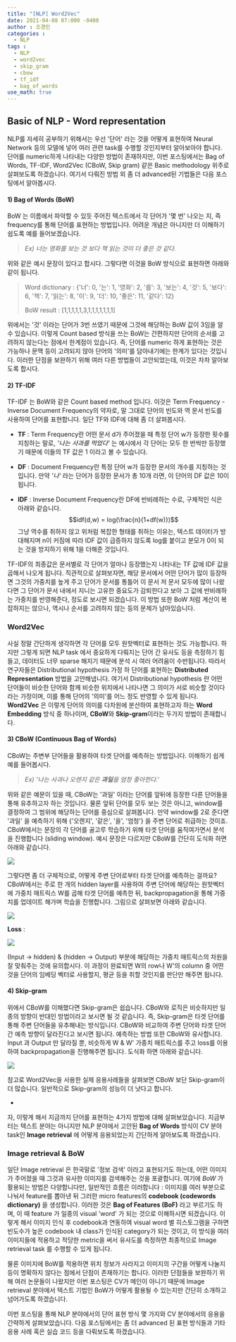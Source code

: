 ```yaml
---
title: "[NLP] Word2Vec"
date: 2021-04-08 07:000 -0400
author : 조경민
categories :
  - NLP
tags :
  - NLP
  - word2vec
  - skip_gram
  - cbow
  - tf_idf
  - bag_of_words
use_math: true
---
```


## Basic of NLP - Word representation

NLP를 자세히 공부하기 위해서는 우선 '단어' 라는 것을 어떻게 표현하여 Neural Network 등의 모델에 넣어 여러 관련 task를 수행할 것인지부터 알아보아야 합니다. 단어를 numeric하게 나타내는 다양한 방법이 존재하지만, 이번 포스팅에서는 Bag of Words, TF-IDF, Word2Vec (CBoW, Skip gram) 같은 Basic methodology 위주로 살펴보도록 하겠습니다. 여기서 다뤄진 방법 외 좀 더 advanced된 기법들은 다음 포스팅에서 알아봅시다.



#### 1) Bag of Words (BoW)

BoW 는 이름에서 파악할 수 있듯 주어진 텍스트에서 각 단어가 '몇 번' 나오는 지, 즉 frequency를 통해 단어를 표현하는 방법입니다. 어려운 개념은 아니지만 더 이해하기 쉽도록 예를 들어보겠습니다.

> _Ex) 너는 영화를 보는 것 보다 책 읽는 것이 더 좋은 것 같다._

위와 같은 예시 문장이 있다고 합시다. 그렇다면 이것을 BoW 방식으로 표현하면 아래와 같이 됩니다.

> Word dictionary : {'너': 0, '는': 1, '영화': 2, '를': 3, '보는': 4, '것': 5, '보다': 6, '책': 7, '읽는': 8, '이': 9, '더': 10, '좋은': 11, '같다': 12}
>
> BoW result : [1,1,1,1,1,3,1,1,1,1,1,1,1]

위에서는 '것' 이라는 단어가 3번 쓰였기 때문에 그것에 해당하는 BoW 값이 3임을 알 수 있습니다. 이렇게 Count based 방식을 쓰는 BoW는 간편하지만 단어의 순서를 고려하지 않는다는 점에서 한계점이 있습니다. 즉, 단어를 numeric 하게 표현하는 것은 가능하나 문맥 등이 고려되지 않아 단어의 '의미'를 담아내기에는 한계가 있다는 것입니다. 이러한 단점을 보완하기 위해 여러 다른 방법들이 고안되었는데, 이것은 차차 알아보도록 합시다.



#### 2) TF-IDF

TF-IDF 는 BoW와 같은 Count based method 입니다. 이것은 Term Frequency - Inverse Document Frequency의 약자로, 말 그대로 단어의 빈도와 역 문서 빈도를 사용하여 단어를 표현합니다. 일단 TF와 IDF에 대해 좀 더 살펴봅시다.

- **TF** : Term Frequency란 어떤 문서 d가 주어졌을 때 특정 단어 w가 등장한 횟수를 지칭하는 말로, _'나는 사과를 먹었다'_ 는 예시에서 각 단어는 모두 한 번씩만 등장했기 때문에 이들의 TF 값은 1 이라고 볼 수 있습니다.

- **DF** : Document Frequency란 특정 단어 w가 등장한 문서의 개수를 지칭하는 것입니다. 만약 _'나'_ 라는 단어가 등장한 문서가 총 10개 라면, 이 단어의 DF 값은 10이 됩니다.

- **IDF** : Inverse Document Frequency란 DF에 반비례하는 수로, 구체적인 식은 아래와 같습니다.
  $$idf(d,w) = log(\frac{n}{1+df(w)})$$
  그냥 역수를 취하지 않고 위처럼 복잡한 형태를 취하는 이유는, 텍스트 데이터가 방대해지며 n이 커짐에 따라 IDF 값이 급증하지 않도록 log를 붙이고 분모가 0이 되는 것을 방지하기 위해 1을 더해준 것입니다. 

TF-IDF의 최종값은 문서별로 각 단어가 얼마나 등장했는지 나타내는 TF 값에 IDF 값을 곱해서 나오게 됩니다. 직관적으로 살펴보자면, 해당 문서에서 어떤 단어가 많이 등장하면 그것의 가중치를 높게 주고 단어가 문서를 통틀어 이 문서 저 문서 모두에 많이 나왔다면 그 단어가 문서 내에서 지니는 고유한 중요도가 감퇴한다고 보아 그 값에 반비례하는 가중치를 반영해준다, 정도로 보시면 되겠습니다. 이 방법 또한 BoW 처럼 계산이 복잡하지는 않으나, 역시나 순서를 고려하지 않는 등의 문제가 남아있습니다.



### Word2Vec

사실 정말 간단하게 생각하면 각 단어를 모두 원핫벡터로 표현하는 것도 가능합니다. 하지만 그렇게 되면 NLP task 에서 중요하게 다뤄지는 단어 간 유사도 등을 측정하기 힘들고, 데이터도 너무 sparse 해지기 때문에 분석 시 여러 어려움이 수반됩니다. 따라서 연구자들은 Distributional hypothesis 가정 하 단어를 표현하는 **Distributed Representation** 방법을 고안해냅니다. 여기서 Distributional hypothesis 란 어떤 단어들이 비슷한 단어와 함께 비슷한 위치에서 나타나면 그 의미가 서로 비슷할 것이다 라는 가정이며, 이를 통해 단어의 '의미'를 어느 정도 반영할 수 있게 됩니다. **Word2Vec** 은 이렇게 단어의 의미를 다차원에 분산하여 표현하고자 하는 **Word Embedding** 방식 중 하나이며, **CBoW**와 **Skip-gram**이라는 두가지 방법이 존재합니다.



#### 3) CBoW (Continuous Bag of Words)

CBoW는 주변부 단어들을 활용하여 타겟 단어를 예측하는 방법입니다. 이해하기 쉽게 예를 들어봅시다.

> _Ex) '나는 사과나 오렌지 같은 **과일**을 엄청 좋아한다.'_

위와 같은 예문이 있을 때, CBoW는 '과일' 이라는 단어를 앞뒤에 등장한 다른 단어들을 통해 유추하고자 하는 것입니다. 물론 앞뒤 단어를 모두 보는 것은 아니고, window를 결정하여 그 범위에 해당하는 단어를 중심으로 살펴봅니다. 만약 window를 2로 준다면 '과일' 을 예측하기 위해 {'오렌지', '같은', '을', '엄청'} 을 주변 단어로 취급하는 것이죠. CBoW에서는 문장의 각 단어를 골고루 학습하기 위해 타겟 단어를 움직여가면서 분석을 진행합니다 (sliding window). 예시 문장은 다르지만 CBoW를 간단히 도식화 하면 아래와 같습니다.

![](https://wikidocs.net/images/page/22660/word2vec_renew_1.PNG)

그렇다면 좀 더 구체적으로, 어떻게 주변 단어로부터 타겟 단어를 예측하는 걸까요? CBoW에서는 주로 한 개의 hidden layer를 사용하여 주변 단어에 해당하는 원핫벡터에 가중치 매트릭스 W를 곱해 타겟 단어를 예측한 뒤, backpropagation을 통해 가중치를 업데이트 해가며 학습을 진행합니다. 그림으로 살펴보면 아래와 같습니다. 

![](https://wikidocs.net/images/page/22660/word2vec_renew_2.PNG)

**Loss** :

![](https://wikidocs.net/images/page/22660/word2vec_renew_5.PNG)

(Input -> hidden) & (hidden -> Output) 부분에 해당하는 가중치 매트릭스의 차원을 잘 맞춰주는 것에 유의합시다. 이 과정이 완료되면 W의 row나 W'의 column 중 어떤 것을 단어의 임베딩 벡터로 사용할지, 평균 등을 취할 것인지를 판단만 해주면 됩니다.



#### 4) Skip-gram

위에서 CBoW를 이해했다면 Skip-gram은 쉽습니다. CBoW와 로직은 비슷하지만 일종의 방향이 반대인 방법이라고 보시면 될 것 같습니다. 즉, Skip-gram은 타겟 단어를 통해 주변 단어들을 유추해내는 방식입니다. CBoW와 비교하여 주변 단어와 타겟 단어 간 예측 방향이 달라진다고 보시면 됩니다. 예측하는 방법 또한 CBoW와 유사합니다. Input 과 Output 만 달라질 뿐, 비슷하게 W & W' 가중치 매트릭스를 주고 loss를 이용하여 backpropagation을 진행해주면 됩니다. 도식화 하면 아래와 같습니다.

![](https://wikidocs.net/images/page/22660/word2vec_renew_6.PNG)

참고로 Word2Vec을 사용한 실제 응용사례들을 살펴보면 CBoW 보단 Skip-gram이 더 많습니다. 일반적으로 Skip-gram의 성능이 더 낫다고 합니다.



-



자, 이렇게 해서 지금까지 단어를 표현하는 4가지 방법에 대해 살펴보았습니다. 지금부터는 텍스트 분야는 아니지만 NLP 분야에서 고안된 **Bag of Words** 방식이 CV 분야 task인 **Image retrieval** 에 어떻게 응용되었는지 간단하게 알아보도록 하겠습니다.



### Image retrieval & BoW

일단 Image retrieval 은 한국말로 '정보 검색' 이라고 표현되기도 하는데, 어떤 이미지가 주어졌을 때 그것과 유사한 이미지를 검색해주는 것을 포괄합니다. 여기에 _BoW_ 가 활용되는 방법은 다양합니다만, 일반적인 흐름은 이러합니다 : 이미지를 여러 부분으로 나눠서 feature를 뽑아낸 뒤 그러한 micro features의 **codebook (codewords dictionary)** 을 생성합니다. 이러한 것은 **Bag of Features (BoF)** 라고 부르기도 하며, 이 때 feature 가 일종의 visual 'word' 가 되는 것으로 이해하시면 되겠습니다. 이렇게 해서 이미지 인식 후 codebook과 연동하여 visual word 별 히스토그램을 구하면 빈도수가 높은 codebook 내 class가 인식된 category가 되는 것이고, 이 방식을 여러 이미지들에 적용하고 적당한 metric을 써서 유사도를 측정하면 최종적으로 Image retrieval task 를 수행할 수 있게 됩니다.

물론 이미지에 BoW를 적용하면 위치 정보가 사라지고 이미지의 구간을 어떻게 나눌지 등이 명확하지 않다는 점에서 단점이 존재하기는 합니다. 이러한 단점들을 보완하기 위해 여러 논문들이 나왔지만 이번 포스팅은 CV가 메인이 아니기 때문에 Image retrieval 분야에서 텍스트 기법인 BoW가 어떻게 활용될 수 있는지만 간단히 소개하고 넘어가도록 하겠습니다.



이번 포스팅을 통해 NLP 분야에서의 단어 표현 방식 몇 가지와 CV 분야에서의 응용을 간략하게 살펴보았습니다. 다음 포스팅에서는 좀 더 advanced 된 표현 방식들과 기타 응용 사례 혹은 실습 코드 등을 다뤄보도록 하겠습니다.
